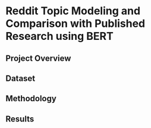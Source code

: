 # Reddit Topic Modeling and Comparison with Published Research using BERT

## Project Overview

## Dataset

## Methodology

## Results
